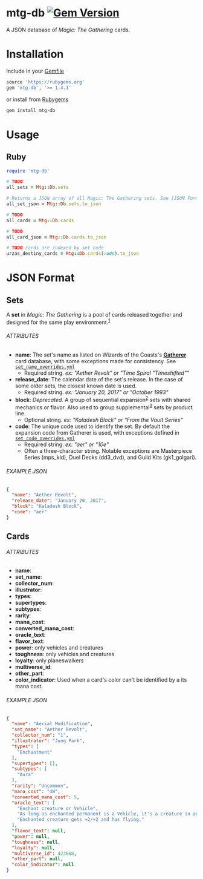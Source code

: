 mtg-db [![Gem Version](https://badge.fury.io/rb/mtg-db.svg)](
  https://rubygems.org/gems/mtg-db)
======
A JSON database of _Magic: The Gathering_ cards.

# Installation
Include in your [Gemfile]
```ruby
source 'https://rubygems.org'
gem 'mtg-db', '>= 1.4.1'
```
or install from [Rubygems]
```bash
gem install mtg-db
```

[Gemfile]: https://bundler.io/gemfile.html
[Rubygems]: https://rubygems.org/

# Usage
## Ruby
```ruby
require 'mtg-db'

# TODO
all_sets = Mtg::Db.sets

# Returns a JSON array of all Magic: The Gathering sets. See [JSON Format] for details on sets' attributes.
all_set_json = Mtg::Db.sets.to_json

# TODO
all_cards = Mtg::Db.cards

# TODO
all_card_json = Mtg::Db.cards.to_json

# TODO cards are indexed by set code
urzas_destiny_cards = Mtg::Db.cards(:uds).to_json
```

# JSON Format

## Sets
A **set** in _Magic: The Gathering_ is a pool of cards released together and designed for the same play environment.<sup>[1]</sup>

[1]: https://mtg.gamepedia.com/Set

###### ATTRIBUTES
- **name**: The set's name as listed on Wizards of the Coasts's **[Gatherer]** card database, with some exceptions made for consistency. See [`set_name_overrides.yml`](script/data/set_name_overrides.yml)
  - Required string. _ex: "Aether Revolt" or "Time Spiral \"Timeshifted\""_
- **release_date**: The calendar date of the set's release. In the case of some older sets, the closest known date is used.
  - Required string. _ex: "January 20, 2017" or "October 1993"_
- **block**: _Deprecated._ A group of sequential expansion<sup>[2]</sup> sets with shared mechanics or flavor. Also used to group supplemental<sup>[3]</sup> sets by product line.
  - Optional string. _ex: "Kaladesh Block" or "From the Vault Series"_
- **code**: The unique code used to identify the set. By default the expansion code from Gatherer is used, with exceptions defined in [`set_code_overrides.yml`](script/data/set_code_overrides.yml)
  - Required string. _ex: "aer" or "10e"_
  - Often a three-character string. Notable exceptions are Masterpiece Series (mps_kld), Duel Decks (dd3_dvd), and Guild Kits (gk1_golgari).

[Gatherer]: http://gatherer.wizards.com/Pages/Default.aspx
[URZA.co]: https://urza.co/m
[2]: https://mtg.gamepedia.com/Set#Expansions
[3]: https://mtg.gamepedia.com/Set#Supplemental_sets

###### EXAMPLE JSON
```json
{
  "name": "Aether Revolt",
  "release_date": "January 20, 2017",
  "block": "Kaladesh Block",
  "code": "aer"
}
```

## Cards

###### ATTRIBUTES
- **name**:
- **set_name**:
- **collector_num**:
- **illustrator**:
- **types**:
- **supertypes**:
- **subtypes**:
- **rarity**:
- **mana_cost**:
- **converted_mana_cost**:
- **oracle_text**:
- **flavor_text**:
- **power**: only vehicles and creatures
- **toughness**: only vehicles and creatures
- **loyalty**: only planeswalkers
- **multiverse_id**:
- **other_part**:
- **color_indicator**: Used when a card's color can't be identified by a its mana cost.

###### EXAMPLE JSON
```json
{
  "name": "Aerial Modification",
  "set_name": "Aether Revolt",
  "collector_num": "1",
  "illustrator": "Jung Park",
  "types": [
    "Enchantment"
  ],
  "supertypes": [],
  "subtypes": [
    "Aura"
  ],
  "rarity": "Uncommon",
  "mana_cost": "4W",
  "converted_mana_cost": 5,
  "oracle_text": [
    "Enchant creature or Vehicle",
    "As long as enchanted permanent is a Vehicle, it's a creature in addition to its other types.",
    "Enchanted creature gets +2/+2 and has flying."
  ],
  "flavor_text": null,
  "power": null,
  "toughness": null,
  "loyalty": null,
  "multiverse_id": 423668,
  "other_part": null,
  "color_indicator": null
}
```
